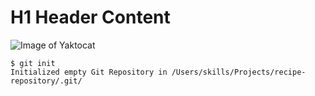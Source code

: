 # H1 Header Content
![Image of Yaktocat](https://octodex.github.com/images/yaktocat.png)
```
$ git init
Initialized empty Git Repository in /Users/skills/Projects/recipe-repository/.git/
```
